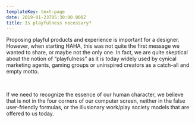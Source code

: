 ```yaml
---
templateKey: text-page
date: 2019-01-23T05:30:00.000Z
title: Is playfulness necessary?
---
```

Proposing playful products and experience is important for a designer. However, when starting HAHA, this was not quite the first message we wanted to share, or maybe not the only one. In fact, we are quite skeptical about the notion of “playfulness” as it is today widely used by cynical marketing agents, gaming groups or uninspired creators as a catch-all and empty motto. 

<br>

If we need to recognize the essence of our human character, we believe that is not in the four corners of our computer screen, neither in the false user-friendly formulas, or the illusionary work/play society models that are offered to us today.
